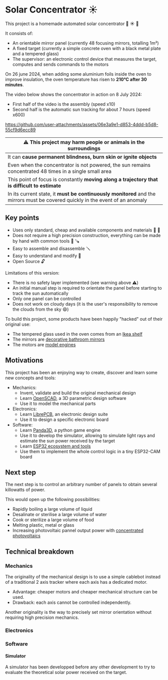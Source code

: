# Solar Concentrator :sunny:

This project is a homemade automated solar concentrator :wrench: :sunny: :mag_right:

It consists of:
* An orientable mirror panel (currently 48 focusing mirrors, totalling 1m²)
* A fixed target (currently a simple concrete oven with a black metal plate and a tempered glass)
* The supervisor: an electronic control device that measures the target, computes and sends commands to the motors

On 26 june 2024, when adding some aluminium foils inside the oven to improve insulation,
the oven temperature has risen to __210°C after 30 minutes__.

The video below shows the concentrator in action on 8 July 2024:
* First half of the video is the assembly (speed x10)
* Second half is the automatic sun tracking for about 7 hours (speed x600)

https://github.com/user-attachments/assets/06e3a9e1-d853-4ddd-b5d8-55cf9d6ecc89

| :warning: This project may harm people or animals in the surroundings |
|---------------------------------------------------------------------- |
| It can __cause permanent blindness, burn skin or ignite objects__ |
| Even when the concentrator is not powered, the sun remains concentrated 48 times in a single small area |
| This point of focus is constantly __moving along a trajectory that is difficult to estimate__ |
| In its current state, it __must be continuously monitored__ and the mirrors must be covered quickly in the event of an anomaly |

## Key points

* Uses only standard, cheap and available components and materials :bricks: :nut_and_bolt:
* Does not require a high precision construction, everything can be made by hand with common tools :straight_ruler: :carpentry_saw:
* Easy to assemble and disassemble :screwdriver:
* Easy to understand and modify :mag_right:
* Open Source :unlock:

Limitations of this version:
* There is no safety layer implemented (see warning above :warning:)
* An initial manual step is required to orientate the panel before starting to track the sun automatically
* Only one panel can be controlled
* Does not work on cloudy days (it is the user's responsibility to remove the clouds from the sky :smile:)

To build this project, some products have been happily "hacked" out of their original use:
* The tempered glass used in the oven comes from an [Ikea shelf](https://www.ikea.com/fr/fr/p/komplement-tablette-en-verre-blanc-80257647/)
* The mirrors are [decorative bathroom mirrors](https://www.bricoman.fr/lot-6-miroirs-adhesif-carre-15x15-cm-1429043.html)
* The motors are [model engines](https://www.gotronic.fr/art-motoreducteur-mfa-950d8101ln-11376.htm)

## Motivations

This project has been an enjoying way to create, discover and learn some new concepts and tools:
* Mechanics:
    * Invent, validate and build the original mechanical design
    * Learn [OpenSCAD](https://openscad.org/), a 3D parametric design software
    * Use it to model the mechanical parts
* Electronics:
    * Learn [LibrePCB](https://librepcb.org/), an electronic design suite
    * Use it to design a specific electronic board
* Software:
    * Learn [Panda3D](https://www.panda3d.org/), a python game engine
    * Use it to develop the simulator, allowing to simulate light rays and estimate the sun power received by the target
    * Learn [ESP32 ecosystem and tools](https://docs.espressif.com/projects/esp-idf/en/latest/esp32/index.html)
    * Use them to implement the whole control logic in a tiny ESP32-CAM board

## Next step

The next step is to control an arbitrary number of panels to obtain several killowatts of power.

This would open up the following possibilities:
* Rapidly boiling a large volume of liquid
* Desalinate or sterilise a large volume of water
* Cook or sterilize a large volume of food
* Melting plastic, metal or glass
* Increasing photovoltaic pannel output power with [concentrated photovoltaics](https://en.wikipedia.org/wiki/Concentrator_photovoltaics)

## Technical breakdown

### Mechanics

The originality of the mechanical design is to use a simple cablebot instead
of a traditional 2 axis tracker where each axis has a dedicated motor.
* Advantage: cheaper motors and cheaper mechanical structure can be used.
* Drawback: each axis cannot be controlled independently.

Another originality is the way to precisely set mirror orientation without
requiring high precision mechanics.

### Electronics

### Software

#### Simulator

A simulator has been developped before any other development to try to evaluate
the theoretical solar power received on the target.


